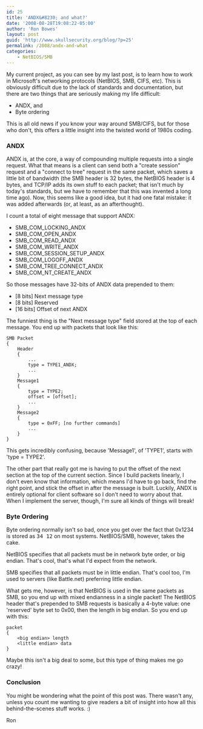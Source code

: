 ```yaml
---
id: 25
title: 'ANDX&#8230; and what?'
date: '2008-08-28T19:08:22-05:00'
author: 'Ron Bowes'
layout: post
guid: 'http://www.skullsecurity.org/blog/?p=25'
permalink: /2008/andx-and-what
categories:
    - NetBIOS/SMB
---
```


My current project, as you can see by my last post, is to learn how to work in Microsoft's networking protocols (NetBIOS, SMB, CIFS, etc). This is obviously difficult due to the lack of standards and documentation, but there are two things that are seriously making my life difficult:

- ANDX, and
- Byte ordering

This is all old news if you know your way around SMB/CIFS, but for those who don't, this offers a little insight into the twisted world of 1980s coding.

### ANDX

ANDX is, at the core, a way of compounding multiple requests into a single request. What that means is a client can send both a "create session" request and a "connect to tree" request in the same packet, which saves a little bit of bandwidth (the SMB header is 32 bytes, the NetBIOS header is 4 bytes, and TCP/IP adds its own stuff to each packet; that isn't much by today's standards, but we have to remember that this was invented a long time ago). Now, this seems like a good idea, but it had one fatal mistake: it was added afterwards (or, at least, as an afterthought).

I count a total of eight message that support ANDX:

- SMB\_COM\_LOCKING\_ANDX
- SMB\_COM\_OPEN\_ANDX
- SMB\_COM\_READ\_ANDX
- SMB\_COM\_WRITE\_ANDX
- SMB\_COM\_SESSION\_SETUP\_ANDX
- SMB\_COM\_LOGOFF\_ANDX
- SMB\_COM\_TREE\_CONNECT\_ANDX
- SMB\_COM\_NT\_CREATE\_ANDX

So those messages have 32-bits of ANDX data prepended to them:

- \[8 bits\] Next message type
- \[8 bits\] Reserved
- \[16 bits\] Offset of next ANDX

The funniest thing is the "Next message type" field stored at the top of each message. You end up with packets that look like this:

```
SMB Packet
{
    Header
    {
        ...
        type = TYPE1_ANDX;
        ...
    }
    Message1
    {
        type = TYPE2;
        offset = [offset];
        ...
    }
    Message2
    {
        type = 0xFF; [no further commands]
        ...
    }
}
```

This gets incredibly confusing, because 'Message1', of 'TYPE1', starts with 'type = TYPE2'.

The other part that really got me is having to put the offset of the next section at the top of the current section. Since I build packets linearly, I don't even know that information, which means I'd have to go back, find the right point, and stick the offset in after the message is built. Luckily, ANDX is entirely optional for client software so I don't need to worry about that. When I implement the server, though, I'm sure all kinds of things will break!

### Byte Ordering

Byte ordering normally isn't so bad, once you get over the fact that 0x1234 is stored as <tt>34 12</tt> on most systems. NetBIOS/SMB, however, takes the cake.

NetBIOS specifies that all packets must be in network byte order, or big endian. That's cool, that's what I'd expect from the network.

SMB specifies that all packets must be in little endian. That's cool too, I'm used to servers (like Battle.net) preferring little endian.

What gets me, however, is that NetBIOS is used in the same packets as SMB, so you end up with mixed endianness in a single packet! The NetBIOS header that's prepended to SMB requests is basically a 4-byte value: one 'reserved' byte set to 0x00, then the length in big endian. So you end up with this:

```
packet
{
    <big endian> length
    <little endian> data
}
```

Maybe this isn't a big deal to some, but this type of thing makes me go crazy!

### Conclusion

You might be wondering what the point of this post was. There wasn't any, unless you count me wanting to give readers a bit of insight into how all this behind-the-scenes stuff works. :)

Ron